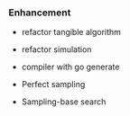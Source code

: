 ### Enhancement

- refactor tangible algorithm
- refactor simulation

- compiler with go generate

- Perfect sampling
- Sampling-base search
